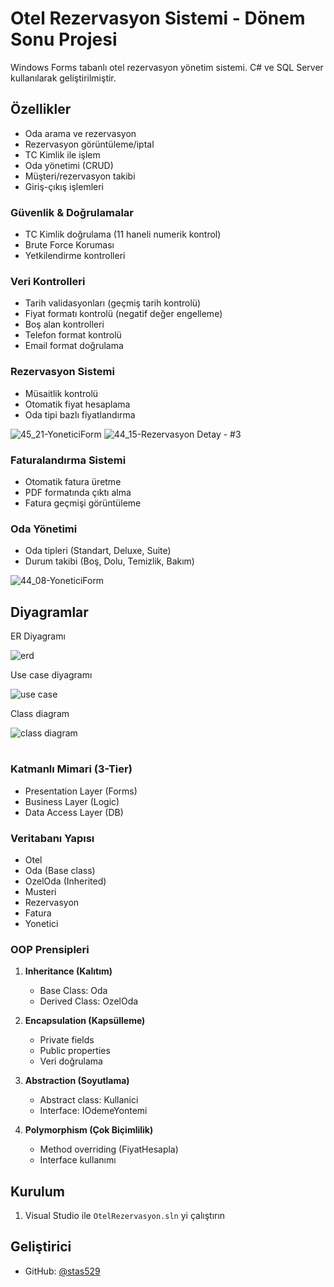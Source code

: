 # Otel Rezervasyon Sistemi - Dönem Sonu Projesi

Windows Forms tabanlı otel rezervasyon yönetim sistemi. C# ve SQL Server kullanılarak geliştirilmiştir.

## Özellikler

- Oda arama ve rezervasyon
- Rezervasyon görüntüleme/iptal
- TC Kimlik ile işlem
- Oda yönetimi (CRUD)
- Müşteri/rezervasyon takibi
- Giriş-çıkış işlemleri
  
### Güvenlik & Doğrulamalar
- TC Kimlik doğrulama (11 haneli numerik kontrol)
- Brute Force Koruması 
- Yetkilendirme kontrolleri

### Veri Kontrolleri
- Tarih validasyonları (geçmiş tarih kontrolü)
- Fiyat formatı kontrolü (negatif değer engelleme)
- Boş alan kontrolleri
- Telefon format kontrolü
- Email format doğrulama

### Rezervasyon Sistemi
- Müsaitlik kontrolü
- Otomatik fiyat hesaplama
- Oda tipi bazlı fiyatlandırma
  
![45_21-YoneticiForm](https://github.com/user-attachments/assets/17e846d3-8222-4eea-85eb-9da221541d31)
![44_15-Rezervasyon Detay - #3](https://github.com/user-attachments/assets/54c9c80d-5daa-42f9-983a-2c96dc3f4912)

### Faturalandırma Sistemi
- Otomatik fatura üretme
- PDF formatında çıktı alma
- Fatura geçmişi görüntüleme
  
### Oda Yönetimi
- Oda tipleri (Standart, Deluxe, Suite)
- Durum takibi (Boş, Dolu, Temizlik, Bakım)
  
![44_08-YoneticiForm](https://github.com/user-attachments/assets/43da1343-b445-40c7-b055-20c652b19008)

##  Diyagramlar 

ER Diyagramı

![erd](https://github.com/user-attachments/assets/6b3f3f2d-32f8-4cb4-a329-0f0703bfdddf)

Use case diyagramı
 
![use case](https://github.com/user-attachments/assets/44f16d11-a472-48b3-be18-7ddad53de93d)

Class diagram
  
![class diagram](https://github.com/user-attachments/assets/74b40a84-ed89-479a-a338-056fe2515b95)
#

### Katmanlı Mimari (3-Tier)
- Presentation Layer (Forms)
- Business Layer (Logic)
- Data Access Layer (DB)

### Veritabanı Yapısı
- Otel
- Oda (Base class)
- OzelOda (Inherited)
- Musteri
- Rezervasyon
- Fatura
- Yonetici

### OOP Prensipleri
1. **Inheritance (Kalıtım)**
   - Base Class: Oda
   - Derived Class: OzelOda

2. **Encapsulation (Kapsülleme)**
   - Private fields
   - Public properties
   - Veri doğrulama

3. **Abstraction (Soyutlama)**
   - Abstract class: Kullanici
   - Interface: IOdemeYontemi

4. **Polymorphism (Çok Biçimlilik)**
   - Method overriding (FiyatHesapla)
   - Interface kullanımı

## Kurulum
1. Visual Studio ile `OtelRezervasyon.sln` yi çalıştırın

## Geliştirici
- GitHub: [@stas529](https://github.com/stas529)

